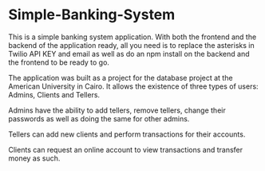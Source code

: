 # Simple-Banking-System

This is a simple banking system application. With both the frontend and the backend of the application ready, all you need is to replace the asterisks in Twilio API KEY and email as well as do an npm install on the backend and the frontend to be ready to go.

The application was built as a project for the database project at the American University in Cairo. It allows the existence of three types of users: Admins, Clients and Tellers.

Admins have the ability to add tellers, remove tellers, change their passwords as well as doing the same for other admins.

Tellers can add new clients and perform transactions for their accounts.

Clients can request an online account to view transactions and transfer money as such.
